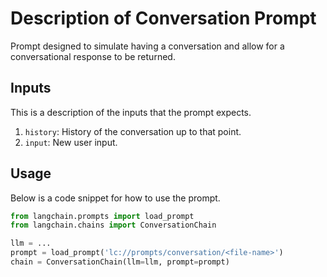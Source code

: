 # Description of Conversation Prompt

Prompt designed to simulate having a conversation and allow for a conversational response to be returned.


## Inputs

This is a description of the inputs that the prompt expects.

1. `history`: History of the conversation up to that point.
2. `input`: New user input.


## Usage

Below is a code snippet for how to use the prompt.

```python
from langchain.prompts import load_prompt
from langchain.chains import ConversationChain

llm = ...
prompt = load_prompt('lc://prompts/conversation/<file-name>')
chain = ConversationChain(llm=llm, prompt=prompt)
```

